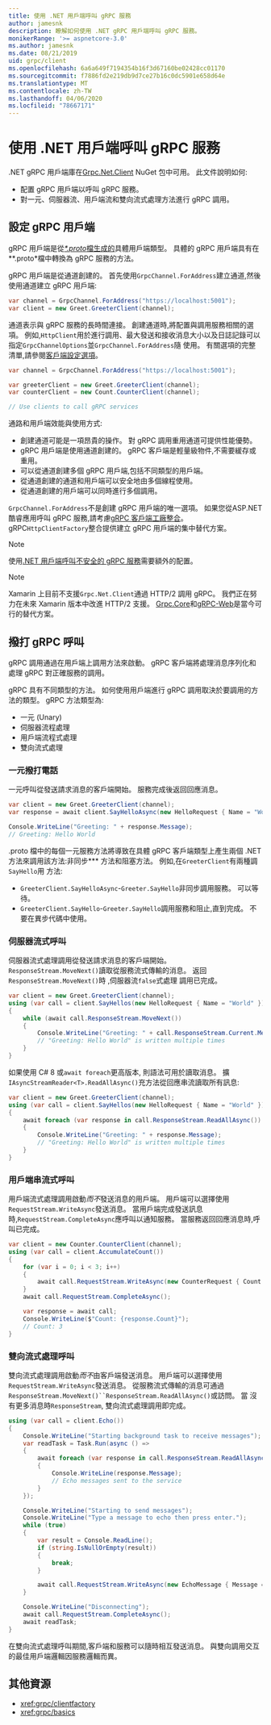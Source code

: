 ```yaml
---
title: 使用 .NET 用戶端呼叫 gRPC 服務
author: jamesnk
description: 瞭解如何使用 .NET gRPC 用戶端呼叫 gRPC 服務。
monikerRange: '>= aspnetcore-3.0'
ms.author: jamesnk
ms.date: 08/21/2019
uid: grpc/client
ms.openlocfilehash: 6a6a649f7194354b16f3d67160be02428cc01170
ms.sourcegitcommit: f7886fd2e219db9d7ce27b16c0dc5901e658d64e
ms.translationtype: MT
ms.contentlocale: zh-TW
ms.lasthandoff: 04/06/2020
ms.locfileid: "78667171"
---
```

# <a name="call-grpc-services-with-the-net-client"></a>使用 .NET 用戶端呼叫 gRPC 服務

.NET gRPC 用戶端庫在[Grpc.Net.Client](https://www.nuget.org/packages/Grpc.Net.Client) NuGet 包中可用。 此文件說明如何:

* 配置 gRPC 用戶端以呼叫 gRPC 服務。
* 對一元、伺服器流、用戶端流和雙向流式處理方法進行 gRPC 調用。

## <a name="configure-grpc-client"></a>設定 gRPC 用戶端

gRPC 用戶端是從[*\*.proto*檔生成的](xref:grpc/basics#generated-c-assets)具體用戶端類型。 具體的 gRPC 用戶端具有在*\*.proto*檔中轉換為 gRPC 服務的方法。

gRPC 用戶端是從通道創建的。 首先使用`GrpcChannel.ForAddress`建立通道,然後使用通道建立 gRPC 用戶端:

```csharp
var channel = GrpcChannel.ForAddress("https://localhost:5001");
var client = new Greet.GreeterClient(channel);
```

通道表示與 gRPC 服務的長時間連接。 創建通道時,將配置與調用服務相關的選項。 例如,`HttpClient`用於進行調用、最大發送和接收消息大小以及日誌記錄可以指定`GrpcChannelOptions`並`GrpcChannel.ForAddress`隨 使用。 有關選項的完整清單,請參閱[客戶端設定選項](xref:grpc/configuration#configure-client-options)。

```csharp
var channel = GrpcChannel.ForAddress("https://localhost:5001");

var greeterClient = new Greet.GreeterClient(channel);
var counterClient = new Count.CounterClient(channel);

// Use clients to call gRPC services
```

通路和用戶端效能與使用方式:

* 創建通道可能是一項昂貴的操作。 對 gRPC 調用重用通道可提供性能優勢。
* gRPC 用戶端是使用通道創建的。 gRPC 客戶端是輕量級物件,不需要緩存或重用。
* 可以從通道創建多個 gRPC 用戶端,包括不同類型的用戶端。
* 從通道創建的通道和用戶端可以安全地由多個線程使用。
* 從通道創建的用戶端可以同時進行多個調用。

`GrpcChannel.ForAddress`不是創建 gRPC 用戶端的唯一選項。 如果您從ASP.NET酷睿應用呼叫 gRPC 服務,請考慮[gRPC 客戶端工廠整合](xref:grpc/clientfactory)。 gRPC`HttpClientFactory`整合提供建立 gRPC 用戶端的集中替代方案。

> [!NOTE]
> 使用[.NET 用戶端呼叫不安全的 gRPC 服務](xref:grpc/troubleshoot#call-insecure-grpc-services-with-net-core-client)需要額外的配置。

> [!NOTE]
> Xamarin 上目前不支援`Grpc.Net.Client`通過 HTTP/2 調用 gRPC。 我們正在努力在未來 Xamarin 版本中改進 HTTP/2 支援。 [Grpc.Core](https://www.nuget.org/packages/Grpc.Core)和[gRPC-Web](xref:grpc/browser)是當今可行的替代方案。

## <a name="make-grpc-calls"></a>撥打 gRPC 呼叫

gRPC 調用通過在用戶端上調用方法來啟動。 gRPC 客戶端將處理消息序列化和處理 gRPC 對正確服務的調用。

gRPC 具有不同類型的方法。 如何使用用戶端進行 gRPC 調用取決於要調用的方法的類型。 gRPC 方法類型為:

* 一元 (Unary)
* 伺服器流程處理
* 用戶端流程式處理
* 雙向流式處理

### <a name="unary-call"></a>一元撥打電話

一元呼叫從發送請求消息的客戶端開始。 服務完成後返回回應消息。

```csharp
var client = new Greet.GreeterClient(channel);
var response = await client.SayHelloAsync(new HelloRequest { Name = "World" });

Console.WriteLine("Greeting: " + response.Message);
// Greeting: Hello World
```

.proto 檔中的每個一元服務方法將導致在具體 gRPC 客戶端類型上產生兩個 .NET 方法來調用該方法:非同步*\** 方法和阻塞方法。 例如,在`GreeterClient`有兩種調`SayHello`用 方法:

* `GreeterClient.SayHelloAsync`-`Greeter.SayHello`非同步調用服務。 可以等待。
* `GreeterClient.SayHello`-`Greeter.SayHello`調用服務和阻止,直到完成。 不要在異步代碼中使用。

### <a name="server-streaming-call"></a>伺服器流式呼叫

伺服器流式處理調用從發送請求消息的客戶端開始。 `ResponseStream.MoveNext()`讀取從服務流式傳輸的消息。 返回`ResponseStream.MoveNext()`時 ,伺服器流`false`式處理 調用已完成。

```csharp
var client = new Greet.GreeterClient(channel);
using (var call = client.SayHellos(new HelloRequest { Name = "World" }))
{
    while (await call.ResponseStream.MoveNext())
    {
        Console.WriteLine("Greeting: " + call.ResponseStream.Current.Message);
        // "Greeting: Hello World" is written multiple times
    }
}
```

如果使用 C# 8 或`await foreach`更高版本, 則語法可用於讀取消息。 擴`IAsyncStreamReader<T>.ReadAllAsync()`充方法從回應串流讀取所有訊息:

```csharp
var client = new Greet.GreeterClient(channel);
using (var call = client.SayHellos(new HelloRequest { Name = "World" }))
{
    await foreach (var response in call.ResponseStream.ReadAllAsync())
    {
        Console.WriteLine("Greeting: " + response.Message);
        // "Greeting: Hello World" is written multiple times
    }
}
```

### <a name="client-streaming-call"></a>用戶端串流式呼叫

用戶端流式處理調用啟動*而不*發送消息的用戶端。 用戶端可以選擇使用`RequestStream.WriteAsync`發送消息。 當用戶端完成發送訊息時,`RequestStream.CompleteAsync`應呼叫以通知服務。 當服務返回回應消息時,呼叫已完成。

```csharp
var client = new Counter.CounterClient(channel);
using (var call = client.AccumulateCount())
{
    for (var i = 0; i < 3; i++)
    {
        await call.RequestStream.WriteAsync(new CounterRequest { Count = 1 });
    }
    await call.RequestStream.CompleteAsync();

    var response = await call;
    Console.WriteLine($"Count: {response.Count}");
    // Count: 3
}
```

### <a name="bi-directional-streaming-call"></a>雙向流式處理呼叫

雙向流式處理調用啟動*而不*由客戶端發送消息。 用戶端可以選擇使用`RequestStream.WriteAsync`發送消息。 從服務流式傳輸的消息可通過`ResponseStream.MoveNext()``ResponseStream.ReadAllAsync()`或訪問。 當 沒有更多消息時`ResponseStream`, 雙向流式處理調用即完成。

```csharp
using (var call = client.Echo())
{
    Console.WriteLine("Starting background task to receive messages");
    var readTask = Task.Run(async () =>
    {
        await foreach (var response in call.ResponseStream.ReadAllAsync())
        {
            Console.WriteLine(response.Message);
            // Echo messages sent to the service
        }
    });

    Console.WriteLine("Starting to send messages");
    Console.WriteLine("Type a message to echo then press enter.");
    while (true)
    {
        var result = Console.ReadLine();
        if (string.IsNullOrEmpty(result))
        {
            break;
        }

        await call.RequestStream.WriteAsync(new EchoMessage { Message = result });
    }

    Console.WriteLine("Disconnecting");
    await call.RequestStream.CompleteAsync();
    await readTask;
}
```

在雙向流式處理呼叫期間,客戶端和服務可以隨時相互發送消息。 與雙向調用交互的最佳用戶端邏輯因服務邏輯而異。

## <a name="additional-resources"></a>其他資源

* <xref:grpc/clientfactory>
* <xref:grpc/basics>
